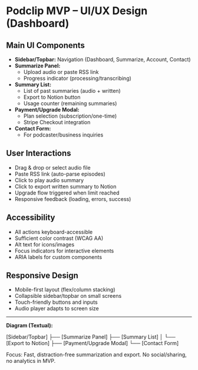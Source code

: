 # Podclip MVP – UI/UX Design (Dashboard)

## Main UI Components
- **Sidebar/Topbar:** Navigation (Dashboard, Summarize, Account, Contact)
- **Summarize Panel:**
  - Upload audio or paste RSS link
  - Progress indicator (processing/transcribing)
- **Summary List:**
  - List of past summaries (audio + written)
  - Export to Notion button
  - Usage counter (remaining summaries)
- **Payment/Upgrade Modal:**
  - Plan selection (subscription/one-time)
  - Stripe Checkout integration
- **Contact Form:**
  - For podcaster/business inquiries

## User Interactions
- Drag & drop or select audio file
- Paste RSS link (auto-parse episodes)
- Click to play audio summary
- Click to export written summary to Notion
- Upgrade flow triggered when limit reached
- Responsive feedback (loading, errors, success)

## Accessibility
- All actions keyboard-accessible
- Sufficient color contrast (WCAG AA)
- Alt text for icons/images
- Focus indicators for interactive elements
- ARIA labels for custom components

## Responsive Design
- Mobile-first layout (flex/column stacking)
- Collapsible sidebar/topbar on small screens
- Touch-friendly buttons and inputs
- Audio player adapts to screen size

---

**Diagram (Textual):**

[Sidebar/Topbar]
  ├── [Summarize Panel]
  ├── [Summary List]
  │     └── [Export to Notion]
  ├── [Payment/Upgrade Modal]
  └── [Contact Form]

Focus: Fast, distraction-free summarization and export. No social/sharing, no analytics in MVP. 